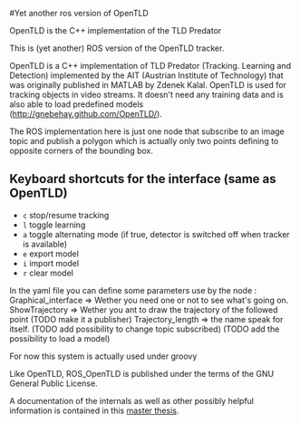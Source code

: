 #Yet another ros version of OpenTLD

OpenTLD is the C++ implementation of the TLD Predator

This is (yet another) ROS version of the OpenTLD tracker.

OpenTLD is a C++ implementation of TLD Predator (Tracking. Learning and Detection) implemented by the AIT (Austrian Institute of Technology) that was originally published in MATLAB by Zdenek Kalal. OpenTLD is used for tracking objects in video streams. It doesn't need any training data and is also able to load predefined models (http://gnebehay.github.com/OpenTLD/).

The ROS implementation here is just one node that subscribe to an image topic and publish a polygon which is actually only two points defining to opposite corners of the bounding box. 

## Keyboard shortcuts for the interface (same as OpenTLD)

* `c` stop/resume tracking
* `l` toggle learning
* `a` toggle alternating mode (if true, detector is switched off when tracker is available)
* `e` export model
* `i` import model
* `r` clear model

In the yaml file you can define some parameters use by the node : 
	Graphical_interface => Wether you need one or not to see what's going on.
	ShowTrajectory => Wether you ant to draw the trajectory of the followed point 
		(TODO make it a publisher)
	Trajectory_length => the name speak for itself.
	(TODO add possibility to change topic subscribed)
	(TODO add the possibility to load a model)
	
For now this system is actually used under groovy

Like OpenTLD, ROS_OpenTLD is published under the terms of the GNU General Public License.

A documentation of the internals as well as other possibly helpful information is contained in this [master thesis](https://github.com/downloads/gnebehay/OpenTLD/gnebehay_thesis_msc.pdf).
